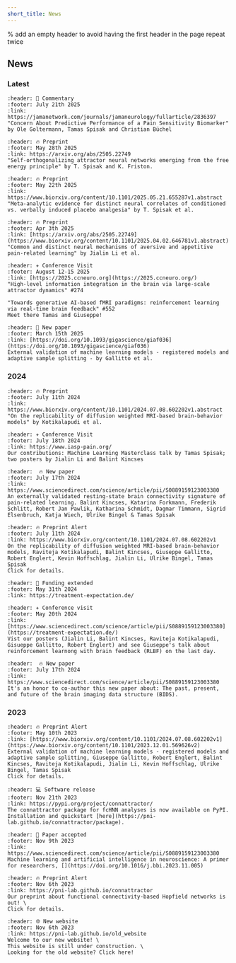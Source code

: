 ```yaml
---
short_title: News
---
```


% add an empty header to avoid having the first header in the page repeat twice
##

## News

### Latest

```{card} **New commentray on a pain sensitivity biomarker in JAMA Neurology**
:header: 💬 Commentary
:footer: July 21th 2025
:link: https://jamanetwork.com/journals/jamaneurology/fullarticle/2836397
"Concern About Predictive Performance of a Pain Sensitivity Biomarker" by Ole Goltermann, Tamas Spisak and Christian Büchel
```

```{card} **New preprint on self-orthogonalizing attractor networks**
:header: 🔥 Preprint
:footer: May 28th 2025
:link: https://arxiv.org/abs/2505.22749
"Self-orthogonalizing attractor neural networks emerging from the free energy principle" by T. Spisak and K. Friston.
```

```{card} **Mechanisms of conditioned vs. verbally induced placebo analgesia**
:header: 🔥 Preprint
:footer: May 22th 2025
:link: https://www.biorxiv.org/content/10.1101/2025.05.21.655287v1.abstract
"Meta-analytic evidence for distinct neural correlates of conditioned vs. verbally induced placebo analgesia" by T. Spisak et al.
```

```{card} **New preprint on the neural signature of pain relief**
:header: 🔥 Preprint
:footer: Apr 3th 2025
:link: [https://arxiv.org/abs/2505.22749](https://www.biorxiv.org/content/10.1101/2025.04.02.646781v1.abstract)
"Common and distinct neural mechanisms of aversive and appetitive pain-related learning" by Jialin Li et al.
```

```{card} **Meet us on CCN2025 in Amsterdam!**
:header: ✈️ Conference Visit
:footer: August 12-15 2025
:link: [https://2025.ccneuro.org](https://2025.ccneuro.org/)
"High-level information integration in the brain via large-scale attractor dynamics" #274

"Towards generative AI-based fMRI paradigms: reinforcement learning via real-time brain feedback" #552
Meet there Tamas and Giuseppe!
```

```{card} **Our paper about Registered models and adaptive sample splitting is accepted in GigaScience!**
:header: 🎉 New paper
:footer: March 15th 2025
:link: [https://doi.org/10.1093/gigascience/giaf036](https://doi.org/10.1093/gigascience/giaf036)
External validation of machine learning models - registered models and adaptive sample splitting - by Gallitto et al.
```


### 2024

```{card} **New preprint on the replicability of DWI-based predictive models**
:header: 🔥 Preprint
:footer: July 11th 2024
:link: https://www.biorxiv.org/content/10.1101/2024.07.08.602202v1.abstract
"On the replicability of diffusion weighted MRI-based brain-behavior models" by Kotikalapudi et al.
```

```{card} **Meet us on IASP2024 in Amsterdam!**
:header: ✈️ Conference Visit
:footer: July 18th 2024
:link: https://www.iasp-pain.org/
Our contributions: Machine Learning Masterclass talk by Tamas Spisak; two posters by Jialin Li and Balint Kincses
```

```{card} **The [RCPL-signature](#rcpl-signature)-paper is out in Comm. Biol.**
:header:  🔥 New paper
:footer: July 17th 2024
:link: https://www.sciencedirect.com/science/article/pii/S0889159123003380
An externally validated resting-state brain connectivity signature of pain-related learning. Balint Kincses, Katarina Forkmann, Frederik Schlitt, Robert Jan Pawlik, Katharina Schmidt, Dagmar Timmann, Sigrid Elsenbruch, Katja Wiech, Ulrike Bingel & Tamas Spisak 
```

```{card}  **Our new preprint about the replicability of DWI-based multivariate BWAS is out!**
:header: 🔥 Preprint Alert
:footer: July 11th 2024
:link: https://www.biorxiv.org/content/10.1101/2024.07.08.602202v1
On the replicability of diffusion weighted MRI-based brain-behavior models, Raviteja Kotikalapudi, Balint Kincses, Giuseppe Gallitto, Robert Englert, Kevin Hoffschlag, Jialin Li, Ulrike Bingel, Tamas Spisak
Click for details.
```

```{card} **Our "Treatment Expectation" CRC got extended for 4 more years!**
:header: 🎉 Funding extended
:footer: May 31th 2024
:link: https://treatment-expectation.de/
```

```{card} **Meet us at OHBM2024 in Seoul!**
:header: ✈️ Conference visit
:footer: May 20th 2024
:link: [https://www.sciencedirect.com/science/article/pii/S0889159123003380](https://treatment-expectation.de/)
Vist our posters (Jialin Li, Balint Kincses, Raviteja Kotikalapudi, Gisueppe Gallitto, Robert Englert) and see Giuseppe's talk about reinforcement learnong with brain feedback (RLBF) on the last day.
```

```{card} **BIDS-paper is out in Imaging Neurosci.**
:header:  🔥 New paper
:footer: July 17th 2024
:link: https://www.sciencedirect.com/science/article/pii/S0889159123003380
It's an honor to co-author this new paper about: The past, present, and future of the brain imaging data structure (BIDS).
```

### 2023

```{card}  **Adaptivesplit preprint out!**
:header: 🔥 Preprint Alert
:footer: May 10th 2023
:link: [https://www.biorxiv.org/content/10.1101/2024.07.08.602202v1](https://www.biorxiv.org/content/10.1101/2023.12.01.569626v2)
External validation of machine learning models - registered models and adaptive sample splitting, Giuseppe Gallitto, Robert Englert, Balint Kincses, Raviteja Kotikalapudi, Jialin Li, Kevin Hoffschlag, Ulrike Bingel, Tamas Spisak
Click for details.
```

```{card} **[Connattractor](#fchnn) on PyPI**
:header: 💻 Software release 
:footer: Nov 21th 2023
:link: https://pypi.org/project/connattractor/
The connattractor package for fcHNN analyses is now available on PyPI. Installation and quickstart [here](https://pni-lab.github.io/connattractor/package).
```

```{card} **Review paper published**
:header: 🎉 Paper accepted
:footer: Nov 9th 2023
:link: https://www.sciencedirect.com/science/article/pii/S0889159123003380
Machine learning and artificial intelligence in neuroscience: A primer for researchers, [](https://doi.org/10.1016/j.bbi.2023.11.005)
```


```{card}  **The fcHNN preprint is out**
:header: 🔥 Preprint Alert
:footer: Nov 6th 2023
:link: https://pni-lab.github.io/connattractor
Our preprint about functional connectivity-based Hopfield networks is out! \
Click for details.
```


```{card} **The Lab has a new website**
:header: 🌐 New website 
:footer: Nov 6th 2023
:link: https://pni-lab.github.io/old_website
Welcome to our new website! \
This website is still under construction. \
Looking for the old website? Click here!
```

